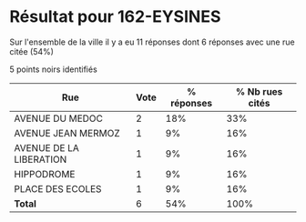 # Résultat pour 162-EYSINES

Sur l'ensemble de la ville il y a eu 11 réponses dont 6 réponses avec une rue citée (54%)

5 points noirs identifiés

| Rue | Vote | % réponses | % Nb rues cités|
|-----|------|------------|----------------|
| AVENUE DU MEDOC | 2 | 18% | 33%|
| AVENUE JEAN MERMOZ | 1 | 9% | 16%|
| AVENUE DE LA LIBERATION | 1 | 9% | 16%|
| HIPPODROME | 1 | 9% | 16%|
| PLACE DES ECOLES | 1 | 9% | 16%|
| **Total** | 6 | 54% | 100%|
